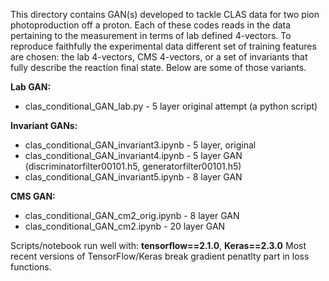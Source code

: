 This directory contains GAN(s) developed to tackle CLAS data for two pion photoproduction off a proton.
Each of these codes reads in the data pertaining to the measurement in terms of lab defined 4-vectors.
To reproduce faithfully the experimental data different set of training features are chosen: the lab 4-vectors,
CMS 4-vectors, or a set of invariants that fully describe the reaction final state. Below are some of those variants.

**Lab GAN:**
- clas_conditional_GAN_lab.py - 5 layer original attempt (a python script)

**Invariant GANs:**
- clas_conditional_GAN_invariant3.ipynb - 5 layer, original
- clas_conditional_GAN_invariant4.ipynb - 5 layer GAN (discriminatorfilter00101.h5, generatorfilter00101.h5)
- clas_conditional_GAN_invariant5.ipynb - 8 layer GAN

**CMS GAN:**
- clas_conditional_GAN_cm2_orig.ipynb - 8 layer GAN
- clas_conditional_GAN_cm2.ipynb - 20 layer GAN 

Scripts/notebook run well with:
**tensorflow==2.1.0**,
**Keras==2.3.0**
Most recent versions of TensorFlow/Keras break gradient penatlty part in loss functions.

